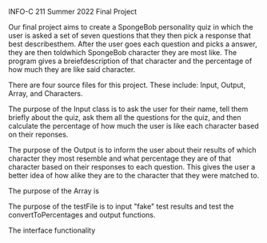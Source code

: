 INFO-C 211
Summer 2022
Final Project


Our final project aims to create a SpongeBob personality quiz in which the user 
is asked a set of seven questions that they then pick a response that best 
describesthem. After the user goes each question and picks a answer, they are 
then toldwhich SpongeBob character they are most like. The program gives a 
breiefdescription of that character and the percentage of how much they are 
like said character. 

There are four source files for this project. These include: Input, Output, Array, and Characters. 

The purpose of the Input class is to ask the user for their name, tell them briefly about the quiz, ask them all the questions for the quiz, and then calculate the percentage of how much the user is like each character based on their reponses. 

The purpose of the Output is to inform the user about their results of which character they most resemble and what percentage they are of that character based on their responses to each question. This gives the user a better idea of how alike they are to the character that they were matched to.

The purpose of the Array is


The purpose of the testFile is to input "fake" test results and test the convertToPercentages and output functions.


The interface functionality 
